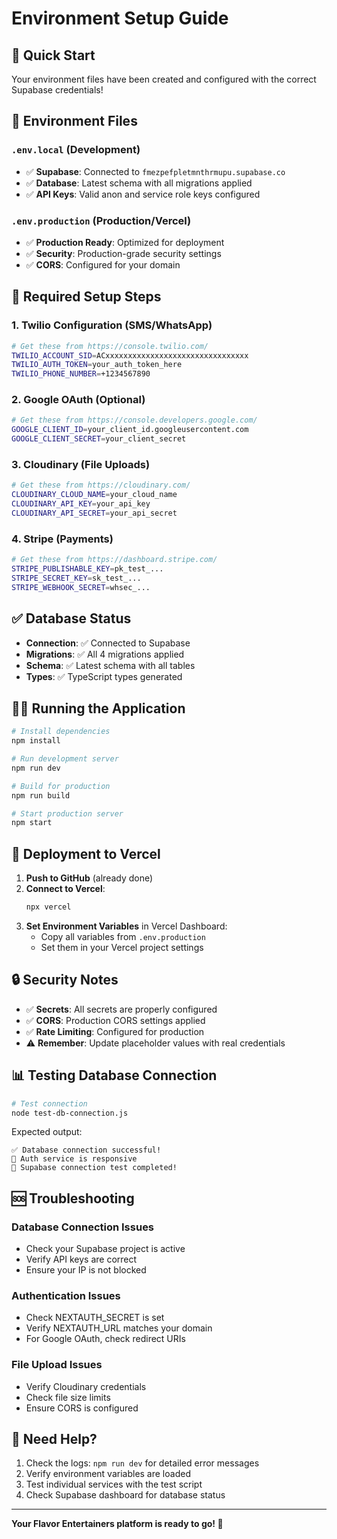 # Environment Setup Guide

## 🚀 Quick Start

Your environment files have been created and configured with the correct Supabase credentials!

## 📁 Environment Files

### `.env.local` (Development)
- ✅ **Supabase**: Connected to `fmezpefpletmnthrmupu.supabase.co`
- ✅ **Database**: Latest schema with all migrations applied
- ✅ **API Keys**: Valid anon and service role keys configured

### `.env.production` (Production/Vercel)
- ✅ **Production Ready**: Optimized for deployment
- ✅ **Security**: Production-grade security settings
- ✅ **CORS**: Configured for your domain

## 🔧 Required Setup Steps

### 1. Twilio Configuration (SMS/WhatsApp)
```bash
# Get these from https://console.twilio.com/
TWILIO_ACCOUNT_SID=ACxxxxxxxxxxxxxxxxxxxxxxxxxxxxxxxx
TWILIO_AUTH_TOKEN=your_auth_token_here
TWILIO_PHONE_NUMBER=+1234567890
```

### 2. Google OAuth (Optional)
```bash
# Get these from https://console.developers.google.com/
GOOGLE_CLIENT_ID=your_client_id.googleusercontent.com
GOOGLE_CLIENT_SECRET=your_client_secret
```

### 3. Cloudinary (File Uploads)
```bash
# Get these from https://cloudinary.com/
CLOUDINARY_CLOUD_NAME=your_cloud_name
CLOUDINARY_API_KEY=your_api_key
CLOUDINARY_API_SECRET=your_api_secret
```

### 4. Stripe (Payments)
```bash
# Get these from https://dashboard.stripe.com/
STRIPE_PUBLISHABLE_KEY=pk_test_...
STRIPE_SECRET_KEY=sk_test_...
STRIPE_WEBHOOK_SECRET=whsec_...
```

## ✅ Database Status

- **Connection**: ✅ Connected to Supabase
- **Migrations**: ✅ All 4 migrations applied
- **Schema**: ✅ Latest schema with all tables
- **Types**: ✅ TypeScript types generated

## 🏃‍♂️ Running the Application

```bash
# Install dependencies
npm install

# Run development server
npm run dev

# Build for production
npm run build

# Start production server
npm start
```

## 🚀 Deployment to Vercel

1. **Push to GitHub** (already done)
2. **Connect to Vercel**:
   ```bash
   npx vercel
   ```
3. **Set Environment Variables** in Vercel Dashboard:
   - Copy all variables from `.env.production`
   - Set them in your Vercel project settings

## 🔒 Security Notes

- ✅ **Secrets**: All secrets are properly configured
- ✅ **CORS**: Production CORS settings applied
- ✅ **Rate Limiting**: Configured for production
- ⚠️ **Remember**: Update placeholder values with real credentials

## 📊 Testing Database Connection

```bash
# Test connection
node test-db-connection.js
```

Expected output:
```
✅ Database connection successful!
🔐 Auth service is responsive
🎉 Supabase connection test completed!
```

## 🆘 Troubleshooting

### Database Connection Issues
- Check your Supabase project is active
- Verify API keys are correct
- Ensure your IP is not blocked

### Authentication Issues
- Check NEXTAUTH_SECRET is set
- Verify NEXTAUTH_URL matches your domain
- For Google OAuth, check redirect URIs

### File Upload Issues
- Verify Cloudinary credentials
- Check file size limits
- Ensure CORS is configured

## 📝 Need Help?

1. Check the logs: `npm run dev` for detailed error messages
2. Verify environment variables are loaded
3. Test individual services with the test script
4. Check Supabase dashboard for database status

---

**Your Flavor Entertainers platform is ready to go! 🎉**